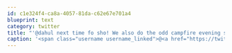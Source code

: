 ```yaml
---
id: c1e324f4-ca8a-4057-81da-c62e67e701a4
blueprint: text
category: twitter
title: "'@dahul next time fo sho! We also do the odd campfire evening somewhere family-car-friendly"
caption: '<span class="username username_linked">@<a href="https://twitter.com/dahul" title="Darren Hull (dahul)">dahul</a></span> next time fo sho! We also do the odd campfire evening somewhere family-car-friendly'
---
```

